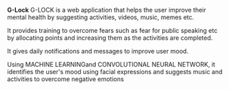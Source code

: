 **G-Lock**
G-LOCK is a web application that helps the user improve their mental health by suggesting activities, videos, music, memes etc.

It provides training to overcome fears such as fear for public speaking etc by allocating points and increasing them as the activities are completed.

It gives daily notifications and messages to improve user mood.

Using MACHINE LEARNINGand CONVOLUTIONAL NEURAL NETWORK, it identifies the user's mood using facial expressions and suggests music and activities to overcome negative emotions
